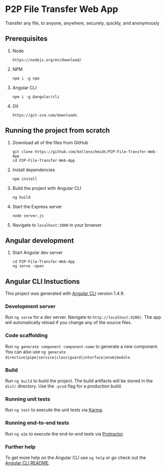 # P2P File Transfer Web App
Transfer any file, to anyone, anywhere, securely, quickly, and anonymously

## Prerequisites
1. Node
    ```
    https://nodejs.org/en/download/
    ```

2. NPM
    ```
    npm i -g npm
    ```

3. Angular CLI
    ```
    npm i -g @angular/cli
    ```

4. Git
    ```
    https://git-scm.com/downloads
    ```

## Running the project from scratch
1. Download all of the files from GitHub
    ```
    git clone https://github.com/kellenschmidt/P2P-File-Transfer-Web-App
    cd P2P-File-Transfer-Web-App
    ```

2. Install dependencies
    ```
    npm install
    ```

3. Build the project with Angular CLI
    ```
    ng build
    ```

4. Start the Express server
    ```
    node server.js
    ```

5. Navigate to `localhost:3000` in your browser

## Angular development
1. Start Angular dev server
    ```
    cd P2P-File-Transfer-Web-App
    ng serve -open
    ```

## Angular CLI Instuctions

This project was generated with [Angular CLI](https://github.com/angular/angular-cli) version 1.4.9.

### Development server

Run `ng serve` for a dev server. Navigate to `http://localhost:4200/`. The app will automatically reload if you change any of the source files.

### Code scaffolding

Run `ng generate component component-name` to generate a new component. You can also use `ng generate directive|pipe|service|class|guard|interface|enum|module`.

### Build

Run `ng build` to build the project. The build artifacts will be stored in the `dist/` directory. Use the `-prod` flag for a production build.

### Running unit tests

Run `ng test` to execute the unit tests via [Karma](https://karma-runner.github.io).

### Running end-to-end tests

Run `ng e2e` to execute the end-to-end tests via [Protractor](http://www.protractortest.org/).

### Further help

To get more help on the Angular CLI use `ng help` or go check out the [Angular CLI README](https://github.com/angular/angular-cli/blob/master/README.md).
